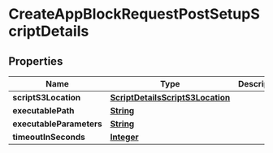 

# CreateAppBlockRequestPostSetupScriptDetails


## Properties

| Name | Type | Description | Notes |
|------------ | ------------- | ------------- | -------------|
|**scriptS3Location** | [**ScriptDetailsScriptS3Location**](ScriptDetailsScriptS3Location.md) |  |  |
|**executablePath** | [**String**](String.md) |  |  |
|**executableParameters** | [**String**](String.md) |  |  [optional] |
|**timeoutInSeconds** | [**Integer**](Integer.md) |  |  |



